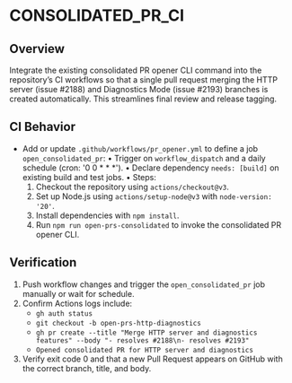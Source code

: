 # CONSOLIDATED_PR_CI

## Overview
Integrate the existing consolidated PR opener CLI command into the repository’s CI workflows so that a single pull request merging the HTTP server (issue #2188) and Diagnostics Mode (issue #2193) branches is created automatically. This streamlines final review and release tagging.

## CI Behavior
- Add or update `.github/workflows/pr_opener.yml` to define a job `open_consolidated_pr`:
  • Trigger on `workflow_dispatch` and a daily schedule (cron: '0 0 * * *').
  • Declare dependency `needs: [build]` on existing build and test jobs.
  • Steps:
    1. Checkout the repository using `actions/checkout@v3`.
    2. Set up Node.js using `actions/setup-node@v3` with `node-version: '20'`.
    3. Install dependencies with `npm install`.
    4. Run `npm run open-prs-consolidated` to invoke the consolidated PR opener CLI.

## Verification
1. Push workflow changes and trigger the `open_consolidated_pr` job manually or wait for schedule.
2. Confirm Actions logs include:
   - `gh auth status`
   - `git checkout -b open-prs-http-diagnostics`
   - `gh pr create --title "Merge HTTP server and diagnostics features" --body "- resolves #2188\n- resolves #2193"`
   - `Opened consolidated PR for HTTP server and diagnostics`
3. Verify exit code 0 and that a new Pull Request appears on GitHub with the correct branch, title, and body.
